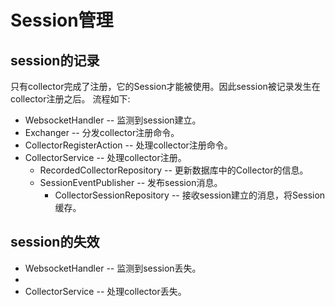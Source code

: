 # Session管理

## session的记录

只有collector完成了注册，它的Session才能被使用。因此session被记录发生在collector注册之后。 流程如下:

- WebsocketHandler -- 监测到session建立。
- Exchanger -- 分发collector注册命令。
- CollectorRegisterAction -- 处理collector注册命令。
- CollectorService -- 处理collector注册。
    - RecordedCollectorRepository -- 更新数据库中的Collector的信息。
    - SessionEventPublisher -- 发布session消息。
        - CollectorSessionRepository -- 接收session建立的消息，将Session缓存。

## session的失效

- WebsocketHandler -- 监测到session丢失。
-
- CollectorService -- 处理collector丢失。

